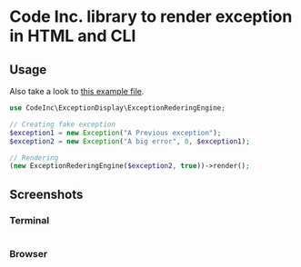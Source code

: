 # Code Inc. library to render exception in HTML and CLI

## Usage

Also take a look to [this example file](https://github.com/codeinchq/lib-exceptiondisplay/blob/master/examples/example.php).

```php
use CodeInc\ExceptionDisplay\ExceptionRederingEngine;

// Creating fake exception
$exception1 = new Exception("A Previous exception");
$exception2 = new Exception("A big error", 0, $exception1);

// Rendering
(new ExceptionRederingEngine($exception2, true))->render();
```

## Screenshots

### Terminal
<img src="https://github.com/codeinchq/lib-exceptiondisplay/blob/master/examples/terminal.png?raw=true" alt="">

### Browser
<img src="https://github.com/codeinchq/lib-exceptiondisplay/blob/master/examples/browser.png?raw=true" alt="">
